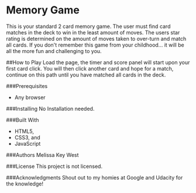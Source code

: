 
# Memory Game
This is your standard 2 card memory game. The user must find card matches in the deck to win in the least amount of moves. The users star rating is determined on the amount of moves taken to over-turn and match all cards. If you don't remember this game from your childhood... it will be all the more fun and challenging to you.

##How to Play
Load the page, the timer and score panel will start upon your first card click. You will then click another card and hope for a match, continue on this path until you have matched all cards in the deck.

###Prerequisites
* Any browser

###Installing
No Installation needed. 

###Built With
* HTML5,
* CSS3, and
* JavaScript

###Authors
Melissa Key West

###License
This project is not licensed.

###Acknowledgments
Shout out to my homies at Google and Udacity for the knowledge!
